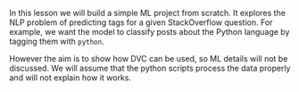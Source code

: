 In this lesson we will build a simple ML project from scratch. It explores the
NLP problem of predicting tags for a given StackOverflow question. For example,
we want the model to classify posts about the Python language by tagging them
with `python`.

However the aim is to show how DVC can be used, so ML details will not be
discussed. We will assume that the python scripts process the data properly and
will not explain how it works.

